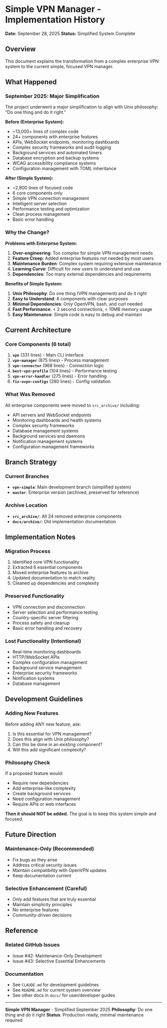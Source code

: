 # Simple VPN Manager - Implementation History

**Date:** September 28, 2025
**Status:** Simplified System Complete

## Overview

This document explains the transformation from a complex enterprise VPN system to the current simple, focused VPN manager.

## What Happened

### September 2025: Major Simplification
The project underwent a major simplification to align with Unix philosophy: "Do one thing and do it right."

**Before (Enterprise System):**
- ~13,000+ lines of complex code
- 24+ components with enterprise features
- APIs, WebSocket endpoints, monitoring dashboards
- Complex security frameworks and audit logging
- Background services and automated timers
- Database encryption and backup systems
- WCAG accessibility compliance systems
- Configuration management with TOML inheritance

**After (Simple System):**
- ~2,800 lines of focused code
- 6 core components only
- Simple VPN connection management
- Intelligent server selection
- Performance testing and optimization
- Clean process management
- Basic error handling

### Why the Change?

**Problems with Enterprise System:**
1. **Over-engineering**: Too complex for simple VPN management needs
2. **Feature Creep**: Added enterprise features not needed by most users
3. **Maintenance Burden**: Complex system requiring extensive maintenance
4. **Learning Curve**: Difficult for new users to understand and use
5. **Dependencies**: Too many external dependencies and requirements

**Benefits of Simple System:**
1. **Unix Philosophy**: Do one thing (VPN management) and do it right
2. **Easy to Understand**: 6 components with clear purposes
3. **Minimal Dependencies**: Only OpenVPN, bash, and curl needed
4. **Fast Performance**: < 2 second connections, < 10MB memory usage
5. **Easy Maintenance**: Simple code is easy to debug and maintain

## Current Architecture

### Core Components (6 total)
1. **`vpn`** (331 lines) - Main CLI interface
2. **`vpn-manager`** (875 lines) - Process management
3. **`vpn-connector`** (968 lines) - Connection logic
4. **`best-vpn-profile`** (104 lines) - Performance testing
5. **`vpn-error-handler`** (275 lines) - Error handling
6. **`fix-ovpn-configs`** (280 lines) - Config validation

### What Was Removed
All enterprise components were moved to `src_archive/` including:
- API servers and WebSocket endpoints
- Monitoring dashboards and health systems
- Complex security frameworks
- Database management systems
- Background services and daemons
- Notification management systems
- Configuration management frameworks

## Branch Strategy

### Current Branches
- **`vpn-simple`**: Main development branch (simplified system)
- **`master`**: Enterprise version (archived, preserved for reference)

### Archive Location
- **`src_archive/`**: All 24 removed enterprise components
- **`docs/archive/`**: Old implementation documentation

## Implementation Notes

### Migration Process
1. Identified core VPN functionality
2. Extracted 6 essential components
3. Moved enterprise features to archive
4. Updated documentation to match reality
5. Cleaned up dependencies and complexity

### Preserved Functionality
- VPN connection and disconnection
- Server selection and performance testing
- Country-specific server filtering
- Process safety and cleanup
- Basic error handling and recovery

### Lost Functionality (Intentional)
- Real-time monitoring dashboards
- HTTP/WebSocket APIs
- Complex configuration management
- Background service management
- Enterprise security frameworks
- Notification systems
- Database management

## Development Guidelines

### Adding New Features
Before adding ANY new feature, ask:
1. Is this essential for VPN management?
2. Does this align with Unix philosophy?
3. Can this be done in an existing component?
4. Will this add significant complexity?

### Philosophy Check
If a proposed feature would:
- Require new dependencies
- Add enterprise-like complexity
- Create background services
- Need configuration management
- Require APIs or web interfaces

**Then it should NOT be added.** The goal is to keep this system simple and focused.

## Future Direction

### Maintenance-Only (Recommended)
- Fix bugs as they arise
- Address critical security issues
- Maintain compatibility with OpenVPN updates
- Keep documentation current

### Selective Enhancement (Careful)
- Only add features that are truly essential
- Maintain simplicity principles
- No enterprise features
- Community-driven decisions

## Reference

### Related GitHub Issues
- Issue #42: Maintenance-Only Development
- Issue #43: Selective Essential Enhancements

### Documentation
- See `CLAUDE.md` for development guidelines
- See `README.md` for current system overview
- See other docs in `docs/` for user/developer guides

---

**Simple VPN Manager** - Simplified September 2025
**Philosophy**: Do one thing and do it right
**Status**: Production ready, minimal maintenance required
